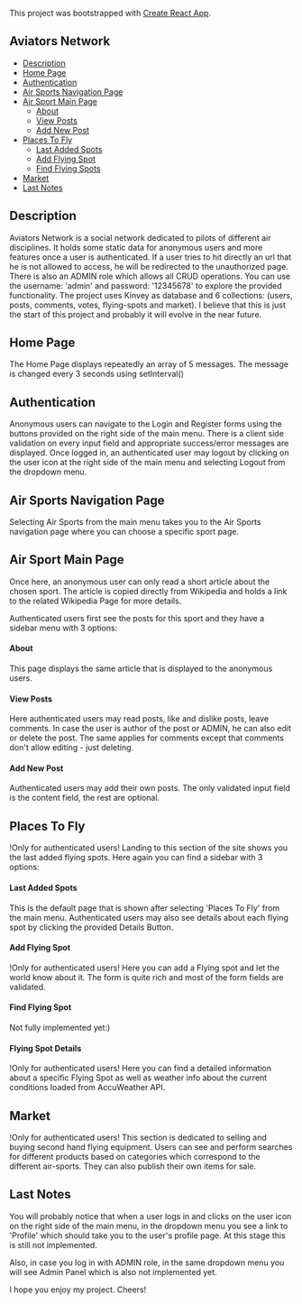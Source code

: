 This project was bootstrapped with [Create React App](https://github.com/facebookincubator/create-react-app).

## Aviators Network

- [Description](#description)
- [Home Page](#home-page)
- [Authentication](#authentication)
- [Air Sports Navigation Page](#air-sports-navigation-page)
- [Air Sport Main Page](#air-sport-main-page)
    - [About](#about)
    - [View Posts](#view-posts)
    - [Add New Post](#add-new-post)
- [Places To Fly](#places-to-fly)
  - [Last Added Spots](#last-added-spots)
  - [Add Flying Spot](#add-flying-spot)
  - [Find Flying Spots](#find-flying-spot)
- [Market](#market)
- [Last Notes](#last-notes)

## Description
Aviators Network is a social network dedicated to pilots 
of different air disciplines. It holds some static data
for anonymous users and more features once a 
user is authenticated. If a user tries to hit directly an
url that he is not allowed to access, he will be
redirected to the unauthorized page. 
There is also an ADMIN role which
allows all CRUD operations. You can use the username: 'admin' 
and password: '12345678' to explore the provided functionality. 
The project uses Kinvey as database and 6 collections:
(users, posts, comments, votes, flying-spots and market).
I believe that this is just the start of this project and
probably it will evolve in the near future.

## Home Page
The Home Page displays repeatedly an array 
of 5 messages. The message is changed 
every 3 seconds using setInterval()

## Authentication
Anonymous users can navigate to the Login and
Register forms using the buttons provided on
the right side of the main menu. There is a 
client side validation on every input field and 
appropriate success/error messages are displayed.
Once logged in, an authenticated user may logout
by clicking on the user icon at the right side of
the main menu and selecting Logout from
the dropdown menu.

## Air Sports Navigation Page
Selecting Air Sports from the main menu takes you to
the Air Sports navigation page where you can choose a
specific sport page.

## Air Sport Main Page
Once here, an anonymous user can only read a short article 
about the chosen sport. The article is copied directly
from Wikipedia and holds a link to the related
Wikipedia Page for more details.

Authenticated users first see the posts for this sport
and they have a sidebar menu with 3 options:

#### About
This page displays the same article that is displayed to
the anonymous users.

#### View Posts
Here authenticated users may read posts, like and dislike posts,
leave comments. In case the user is author of the post
or ADMIN, he can also edit or delete the post.
The same applies for comments except that comments don't allow
editing - just deleting.

#### Add New Post
Authenticated users may add their own posts.
The only validated input field is the content field, 
the rest are optional.

## Places To Fly
!Only for authenticated users!
Landing to this section of the site shows you
the last added flying spots.
Here again you can find a sidebar with 3 options:

#### Last Added Spots
This is the default page that is shown after
selecting 'Places To Fly' from the main menu.
Authenticated users may also see details about 
each flying spot by clicking the provided Details Button.

#### Add Flying Spot
!Only for authenticated users!
Here you can add a Flying spot and let the world 
know about it. The form is quite rich and
most of the form fields are validated.

#### Find Flying Spot
Not fully implemented yet:)

#### Flying Spot Details
!Only for authenticated users!
Here you can find a detailed information about a 
specific Flying Spot as well as weather info about
the current conditions loaded from AccuWeather API.

## Market
!Only for authenticated users!
This section is dedicated to selling and buying second hand
flying equipment. Users can see and perform searches
for different products based on categories which correspond to 
the different air-sports.
They can also publish their own items for sale.

## Last Notes
You will probably notice that when a user logs in and clicks on
the user icon on the right side of the main menu, in the dropdown
menu you see a link to 'Profile' which should take you to the 
user's profile page. At this stage this is still not implemented.

Also, in case you log in with ADMIN role, in the same dropdown menu 
you will see Admin Panel which is also not implemented yet.

I hope you enjoy my project. Cheers!
